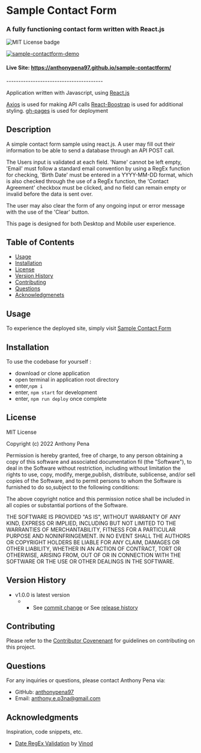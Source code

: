 # Sample Contact Form

### A fully functioning contact form written with React.js

![MIT License badge](https://img.shields.io/badge/license-MIT_License-green)

[![sample-contactform-demo](https://user-images.githubusercontent.com/79285555/150520200-d1fc6c2f-d6fe-493c-a779-19f3346b4fef.gif)](https://anthonypena97.github.io/sample-contactform/)

#### Live Site: https://anthonypena97.github.io/sample-contactform/

<p> ---------------------------------------- </p>

Application written with Javascript, using [React.js](https://reactjs.org/)

[Axios](https://www.npmjs.com/package/axios) is used for making API calls
[React-Boostrap](https://github.com/markuslerner/THREE.Interactive) is used for additional styling.
[gh-pages](https://www.npmjs.com/package/gh-pages) is used for deployment

## Description

A simple contact form sample using react.js. A user may fill out their information to be able to send a database through an API POST call.

The Users input is validated at each field. 'Name' cannot be left empty, 'Email' must follow a standard email convention by using a RegEx function for checking, 'Birth Date' must be entered in a YYYY-MM-DD format, which is also checked through the use of a RegEx function, the 'Contact Agreement' checkbox must be clicked, and no field can remain empty or invalid before the data is sent over.

The user may also clear the form of any ongoing input or error message with the use of the 'Clear' button.

This page is designed for both Desktop and Mobile user experience.

## Table of Contents

- [Usage](#usage)
- [Installation](#installation)
- [License](#license)
- [Version History](#version)
- [Contributing](#contributing)
- [Questions](#questions)
- [Acknowledgmenets](#acknowledgments)

## Usage

To experience the deployed site, simply visit [Sample Contact Form](https://anthonypena97.github.io/sample-contactform/)

## Installation

To use the codebase for yourself :

- download or clone application
- open terminal in application root directory
- enter,`npm i`
- enter, `npm start` for development
- enter, `npm run deploy` once complete

## License

MIT License

Copyright (c) 2022 Anthony Pena

Permission is hereby granted, free of charge, to any person obtaining a copy of this software and associated documentation fil (the "Software"), to deal in the Software without restriction, including without limitation the rights to use, copy, modify, merge,publish, distribute, sublicense, and/or sell copies of the Software, and to permit persons to whom the Software is furnished to do so,subject to the following conditions:

The above copyright notice and this permission notice shall be included in all copies or substantial portions of the Software.

THE SOFTWARE IS PROVIDED "AS IS", WITHOUT WARRANTY OF ANY KIND, EXPRESS OR IMPLIED, INCLUDING BUT NOT LIMITED TO THE WARRANTIES OF MERCHANTABILITY, FITNESS FOR A PARTICULAR PURPOSE AND NONINFRINGEMENT. IN NO EVENT SHALL THE AUTHORS OR COPYRIGHT HOLDERS BE LIABLE FOR ANY CLAIM, DAMAGES OR OTHER LIABILITY, WHETHER IN AN ACTION OF CONTRACT, TORT OR OTHERWISE, ARISING FROM, OUT OF OR IN CONNECTION WITH THE SOFTWARE OR THE USE OR OTHER DEALINGS IN THE SOFTWARE.

## Version History

- v1.0.0 is latest version
  - - See [commit change](https://github.com/anthonypena97/sample-contactform/commits/main) or See [release history](https://github.com/anthonypena97/sample-contactform/releases)

## Contributing

Please refer to the [Contributor Covenenant](https://www.contributor-covenant.org/) for guidelines on contributing on this project.

## Questions

For any inquiries or questions, please contact Anthony Pena via:

- GitHub: [anthonypena97](https://github.com/anthonypena97)
- Email: <anthony.e.p3na@gmail.com>

## Acknowledgments

Inspiration, code snippets, etc.

- [Date RegEx Validation](https://stackoverflow.com/questions/22061723/regex-date-validation-for-yyyy-mm-dd) by [Vinod](https://stackoverflow.com/users/1120560/vinod)

